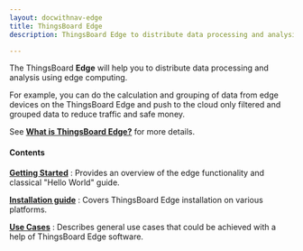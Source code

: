 ```yaml
---
layout: docwithnav-edge
title: ThingsBoard Edge
description: ThingsBoard Edge to distribute data processing and analysis using edge computing

---
```


The ThingsBoard **Edge** will help you to distribute data processing and analysis using edge computing.

For example, you can do the calculation and grouping of data from edge devices on the ThingsBoard Edge and push to the cloud only filtered and grouped data to reduce traffic and safe money.
 
See [**What is ThingsBoard Edge?**](/docs/edge/getting-started-guides/what-is-edge/) for more details.

#### Contents

[**Getting Started**](/docs/edge/getting-started/)
: Provides an overview of the edge functionality and classical "Hello World" guide.

[**Installation guide**](/docs/user-guide/install/edge/installation-options/)
: Covers ThingsBoard Edge installation on various platforms.

[**Use Cases**](/docs/edge/use-cases/overview/)
: Describes general use cases that could be achieved with a help of ThingsBoard Edge software. 
